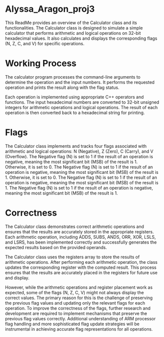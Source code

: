 # Alyssa_Aragon_proj3
This ReadMe provides an overview of the Calculator class and its functionalities. The Calculator class is designed to simulate a simple calculator that performs arithmetic and logical operations on 32-bit hexadecimal values. It also calculates and displays the corresponding flags (N, Z, C, and V) for specific operations.

# Working Process
The calculator program processes the command-line arguments to determine the operation and the input numbers. It performs the requested operation and prints the result along with the flag status.

Each operation is implemented using appropriate C++ operators and functions. The input hexadecimal numbers are converted to 32-bit unsigned integers for arithmetic operations and logical operations. The result of each operation is then converted back to a hexadecimal string for printing.

# Flags
The Calculator class implements and tracks four flags associated with arithmetic and logical operations: N (Negative), Z (Zero), C (Carry), and V (Overflow). The Negative flag (N) is set to 1 if the result of an operation is negative, meaning the most significant bit (MSB) of the result is 1. Otherwise, it is set to 0. The Negative flag (N) is set to 1 if the result of an operation is negative, meaning the most significant bit (MSB) of the result is 1. Otherwise, it is set to 0. The Negative flag (N) is set to 1 if the result of an operation is negative, meaning the most significant bit (MSB) of the result is 1. The Negative flag (N) is set to 1 if the result of an operation is negative, meaning the most significant bit (MSB) of the result is 1.  

# Correctness 
The Calculator class demonstrates correct arithmetic operations and ensures that the results are accurately stored in the appropriate registers. Each arithmetic operation, including ADDS, SUBS, ANDS, ORR, XOR, LSLS, and LSRS, has been implemented correctly and successfully generates the expected results based on the provided operands.

The Calculator class uses the registers array to store the results of arithmetic operations. After performing each arithmetic operation, the class updates the corresponding register with the computed result. This process ensures that the results are accurately placed in the registers for future use and display.

However, while the arithmetic operations and register placement work as expected, some of the flags (N, Z, C, V) might not always display the correct values. The primary reason for this is the challenge of preserving the previous flag values and updating only the relevant flags for each operation. To improve the correctness of the flags, further research and development are required to implement mechanisms that preserve the previous flag values correctly. Additional understanding of ARM processor flag handling and more sophisticated flag update strategies will be instrumental in achieving accurate flag representations for all operations.

